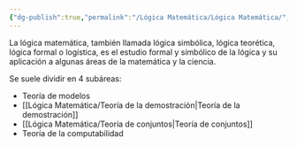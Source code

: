 ```yaml
---
{"dg-publish":true,"permalink":"/Lógica Matemática/Lógica Matemática/","dgPassFrontmatter":true}
---
```


La lógica matemática, también llamada lógica simbólica, lógica teorética, lógica formal o logística, es el estudio formal y simbólico de la lógica y su aplicación a algunas áreas de la matemática y la ciencia.

Se suele dividir en 4 subáreas:
- Teoría de modelos
- [[Lógica Matemática/Teoría de la demostración\|Teoría de la demostración]]
- [[Lógica Matemática/Teoría de conjuntos\|Teoría de conjuntos]]
- Teoría de la computabilidad